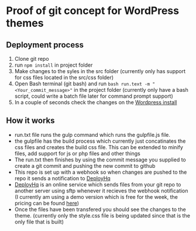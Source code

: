 # Proof of git concept for WordPress themes

## Deployment process

1. Clone git repo
2. run `npm install` in project folder
3. Make changes to the syles in the src folder (currently only has support for css files located in the src/css folder)
4. Open Bash terminal (git bash) and run `bash run.text -m "<Your_commit_message>"` in the project folder (currently only have a bash script, could write a batch file later for command prompt support)
5. In a couple of seconds check the changes on the [Wordpress install](http://virtualtest.wpengine.com/?page_id=4)

## How it works

* run.txt file runs the gulp command which runs the gulpfile.js file.
* the gulpfile has the build process which currently just concatinates the css files and creates the build css file.  This can be extended to minify files, add support for js or php files and other things
* The run.txt then finishes by using the commit message you supplied to create a git commit and pushing the new commit to github
* This repo is set up with a webhook so when changes are pushed to the repo it sends a notification to [DeployHq](https://www.deployhq.com/)
* [DeployHq](https://www.deployhq.com/) is an online service which sends files from your git repo to another server using sftp whenever it recieves the webhook notification (I currently am using a demo version which is free for the week, the pricing can be found [here](https://www.deployhq.com/pricing))
* Once the files have been transfered you should see the changes to the theme.  (currently only the style.css file is being updated since that is the only file that is built)